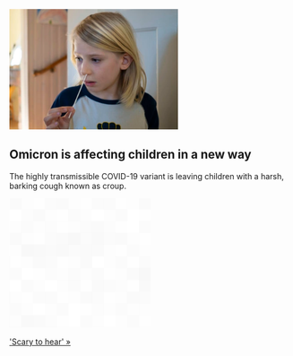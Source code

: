 
![Omicron is affecting children in a new way](./20220107175842.png)
## Omicron is affecting children in a new way

The highly transmissible COVID-19 variant is leaving children with a harsh, barking cough known as croup.

![pic](../square_bg.png)

['Scary to hear' »](https://www.yahoo.com/news/omicron-kids-leading-familiar-illness-224338562.html)
